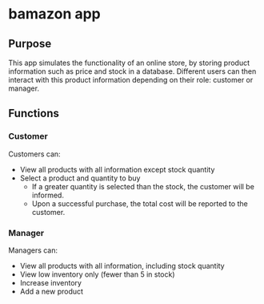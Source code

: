 # bamazon app

## Purpose
This app simulates the functionality of an online store, by storing product information such as price and stock in a database. Different users can then interact with this product information depending on their role: customer or manager.

## Functions
### Customer
Customers can:
* View all products with all information except stock quantity
* Select a product and quantity to buy
	* If a greater quantity is selected than the stock, the customer will be informed.
	* Upon a successful purchase, the total cost will be reported to the customer.
	
### Manager
Managers can:
* View all products with all information, including stock quantity
* View low inventory only (fewer than 5 in stock)
* Increase inventory
* Add a new product

